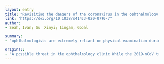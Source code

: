 ```yaml
---
layout: entry
title: "Revisiting the dangers of the coronavirus in the ophthalmology practice"
link: "https://doi.org/10.1038/s41433-020-0790-7"
author:
- Seah, Ivan; Su, Xinyi; Lingam, Gopal

summary:
- "ophthalmologists are extremely reliant on physical examination during patient consultation. Droplets from a cough or sneeze can be propelled for up to 6?m [8], a range that definitely encompasses the distance between the patient and."

original:
- "A possible threat in the ophthalmology clinic While the 2019-nCoV transmission route is still unknown, countries have been preparing measures based on past experiences with coronaviruses namely SARS-CoV and MERS-CoV. These viruses transmit primarily through droplets and other bodily secretions. In the ophthalmology practice, healthcare workers may be particularly susceptible to these infections. Firstly, ophthalmologists are extremely reliant on physical examination during patient consultation. Of particular concern is the proximity between the patient and ophthalmologist during the slit lamp microscope examination. It has been shown that droplets from a cough or sneeze can be propelled for up to 6?m [8], a range that definitely encompasses the distance between the patient and ophthalmologist. Secondly, during the SARS-CoV epidemic, clinical reports have suggested tears as a medium of infection. In a case series by Loon et al., it was shown that viral RNA of the SARS-CoV can be detected by reverse-transcription polymerase chain reaction (RT-PCR) from the tears of infected individuals [9]. While anecdotal in nature, such accounts highlight the possible infectivity of tears, a fluid which ophthalmologists and instruments come in contact on a daily basis. If true, this represents a crucial need for further development of disinfection and personal protective equipment (PPE) protocols for the ophthalmology clinic.SN - 1476-5454"
---
```


